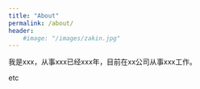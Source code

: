 ```yaml
---
title: "About"
permalink: /about/
header:
    #image: "/images/zakin.jpg"
---
```


我是xxx，从事xxx已经xxx年，目前在xx公司从事xxx工作。

etc
